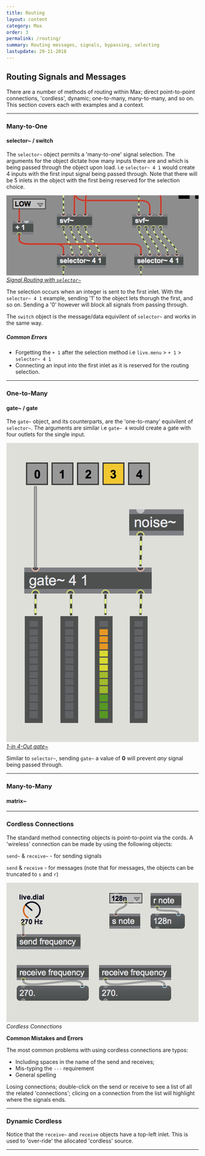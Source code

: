 ```yaml
---
title: Routing
layout: content
category: Max
order: 3
permalink: /routing/
summary: Routing messages, signals, bypassing, selecting
lastupdate: 29-11-2018
---
```


## Routing Signals and Messages
There are a number of methods of routing within Max; direct point-to-point connections, 'cordless', dynamic; one-to-many, many-to-many, and so on. This section covers each with examples and a context.

---

### Many-to-One

#### selector~ / switch

The `selector~` object permits a 'many-to-one' signal selection. The arguments for the object dictate how many inputs there are and which is being passed through the object upon load. i.e `selector~ 4 1` would create 4 inputs with the first input signal being passed through. Note that there will be 5 inlets in the object with the first being reserved for the selection choice.

[![Signal Routing with `selector~`](/assets/img/asp_menuSelector.png)*Signal Routing with `selector~`*](/assets/img/asp_menuSelector.png)

The selection occurs when an integer is sent to the first inlet. With the `selector~ 4 1` example, sending '1' to the object lets thorugh the first, and so on. Sending a '0' however will block all signals from passing through.

The `switch` object is the message/data equivilent of `selector~` and works in the same way.

##### Common Errors

- Forgetting the `+ 1` after the selection method i.e `live.menu` > `+ 1` > `selector~ 4 1`
- Connecting an input into the first inlet as it is reserved for the routing selection.

---

### One-to-Many

#### gate~ / gate

The `gate~` object, and its counterparts, are the 'one-to-many' equivilent of `selector~`. The arguments are similar i.e `gate~ 4` would create a gate with four outlets for the single input.

[![gate~](/assets/img/gateSig.png)*1-in 4-Out gate~*](/assets/img/gateSig.png)

Similar to `selector~`, sending `gate~` a value of **0** will prevent *any* signal being passed through.

---

### Many-to-Many

#### matrix~


---

### Cordless Connections
The standard method connecting objects is point-to-point via the cords. A 'wireless' connection can be made by using the following objects:

`send~` & `receive~` - for sending signals

`send` & `receive` - for messages (note that for messages, the objects can be truncated to `s` and `r`)

![Cordless Connections](/assets/img/d10.png)*Cordless Connections*

**Common Mistakes and Errors**

The most common problems with using cordless connections are typos:

- Including spaces in the name of the send and receives;
- Mis-typing the `---` requirement
- General spelling

Losing connections; double-click on the send or receive to see a list of all the related 'connections'; clicing on a connection from the list will highlight where the signals ends.

---

### Dynamic Cordless
Notice that the `receive~` and `receive` objects have a top-left inlet. This is used to 'over-ride' the allocated 'cordless' source.

---

